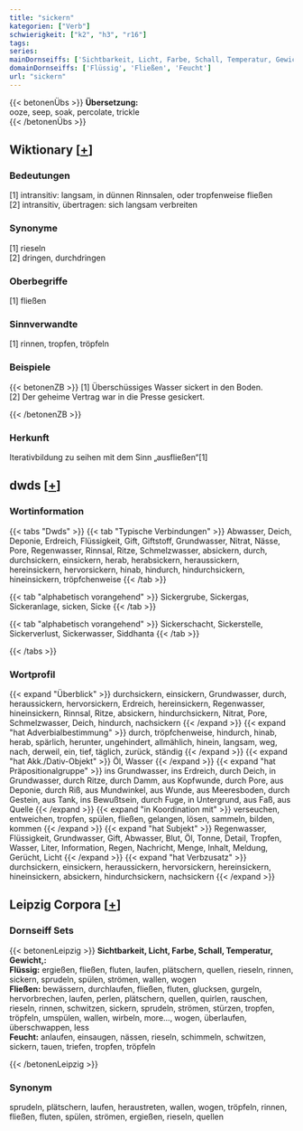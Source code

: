 ```yaml
---
title: "sickern"
kategorien: ["Verb"]
schwierigkeit: ["k2", "h3", "r16"]
tags:
series:
mainDornseiffs: ['Sichtbarkeit, Licht, Farbe, Schall, Temperatur, Gewicht,']
domainDornseiffs: ['Flüssig', 'Fließen', 'Feucht']
url: "sickern"
---
```


{{< betonenÜbs >}}
**Übersetzung:**  
ooze, seep, soak, percolate, trickle  
{{< /betonenÜbs >}}

## Wiktionary [[+](https://de.wiktionary.org/wiki/sickern)]

### Bedeutungen
[1] intransitiv: langsam, in dünnen Rinnsalen, oder tropfenweise fließen  
[2] intransitiv, übertragen: sich langsam verbreiten  

### Synonyme
[1] rieseln  
[2] dringen, durchdringen  

### Oberbegriffe
[1] fließen  

### Sinnverwandte
[1] rinnen, tropfen, tröpfeln  

### Beispiele
{{< betonenZB >}}
[1] Überschüssiges Wasser sickert in den Boden.  
[2] Der geheime Vertrag war in die Presse gesickert.  

{{< /betonenZB >}}
### Herkunft
Iterativbildung zu seihen mit dem Sinn „ausfließen“[1]  



## dwds [[+](https://www.dwds.de/wb/sickern)]

### Wortinformation
{{< tabs "Dwds" >}}
{{< tab "Typische Verbindungen" >}}
Abwasser, Deich, Deponie, Erdreich, Flüssigkeit, Gift, Giftstoff, Grundwasser, Nitrat, Nässe, Pore, Regenwasser, Rinnsal, Ritze, Schmelzwasser, absickern, durch, durchsickern, einsickern, herab, herabsickern, heraussickern, hereinsickern, hervorsickern, hinab, hindurch, hindurchsickern, hineinsickern, tröpfchenweise
{{< /tab >}}

{{< tab "alphabetisch vorangehend" >}}
Sickergrube, Sickergas, Sickeranlage, sicken, Sicke
{{< /tab >}}

{{< tab "alphabetisch vorangehend" >}}
Sickerschacht, Sickerstelle, Sickerverlust, Sickerwasser, Siddhanta
{{< /tab >}}

{{< /tabs >}}

### Wortprofil
{{< expand "Überblick" >}} durchsickern, einsickern, Grundwasser, durch, heraussickern, hervorsickern, Erdreich, hereinsickern, Regenwasser, hineinsickern, Rinnsal, Ritze, absickern, hindurchsickern, Nitrat, Pore, Schmelzwasser, Deich, hindurch, nachsickern {{< /expand >}}
{{< expand "hat Adverbialbestimmung" >}} durch, tröpfchenweise, hindurch, hinab, herab, spärlich, herunter, ungehindert, allmählich, hinein, langsam, weg, nach, derweil, ein, tief, täglich, zurück, ständig {{< /expand >}}
{{< expand "hat Akk./Dativ-Objekt" >}} Öl, Wasser {{< /expand >}}
{{< expand "hat Präpositionalgruppe" >}} ins Grundwasser, ins Erdreich, durch Deich, in Grundwasser, durch Ritze, durch Damm, aus Kopfwunde, durch Pore, aus Deponie, durch Riß, aus Mundwinkel, aus Wunde, aus Meeresboden, durch Gestein, aus Tank, ins Bewußtsein, durch Fuge, in Untergrund, aus Faß, aus Quelle {{< /expand >}}
{{< expand "in Koordination mit" >}} verseuchen, entweichen, tropfen, spülen, fließen, gelangen, lösen, sammeln, bilden, kommen {{< /expand >}}
{{< expand "hat Subjekt" >}} Regenwasser, Flüssigkeit, Grundwasser, Gift, Abwasser, Blut, Öl, Tonne, Detail, Tropfen, Wasser, Liter, Information, Regen, Nachricht, Menge, Inhalt, Meldung, Gerücht, Licht {{< /expand >}}
{{< expand "hat Verbzusatz" >}} durchsickern, einsickern, heraussickern, hervorsickern, hereinsickern, hineinsickern, absickern, hindurchsickern, nachsickern {{< /expand >}}

## Leipzig Corpora [[+](https://corpora.uni-leipzig.de/en/res?word=sickern&corpusId=deu_newscrawl-public_2018)]

### Dornseiff Sets
{{< betonenLeipzig >}}
**Sichtbarkeit, Licht, Farbe, Schall, Temperatur, Gewicht,:**  
**Flüssig:** ergießen, fließen, fluten, laufen, plätschern, quellen, rieseln, rinnen, sickern, sprudeln, spülen, strömen, wallen, wogen  
**Fließen:** bewässern, durchlaufen, fließen, fluten, glucksen, gurgeln, hervorbrechen, laufen, perlen, plätschern, quellen, quirlen, rauschen, rieseln, rinnen, schwitzen, sickern, sprudeln, strömen, stürzen, tropfen, tröpfeln, umspülen, wallen, wirbeln, more..., wogen, überlaufen, überschwappen, less  
**Feucht:** anlaufen, einsaugen, nässen, rieseln, schimmeln, schwitzen, sickern, tauen, triefen, tropfen, tröpfeln  

{{< /betonenLeipzig >}}

### Synonym
sprudeln, plätschern, laufen, heraustreten, wallen, wogen, tröpfeln, rinnen, fließen, fluten, spülen, strömen, ergießen, rieseln, quellen


